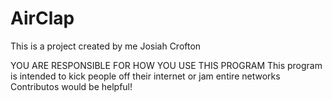 # AirClap
This is a project created by me Josiah Crofton

YOU ARE RESPONSIBLE FOR HOW YOU USE THIS PROGRAM
This program is intended to kick people off their internet or jam entire networks
Contributos would be helpful!
